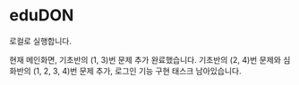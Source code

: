 # eduDON

로컬로 실행합니다. 

현재 메인화면, 기초반의 (1, 3)번 문제 추가 완료했습니다.
기초반의 (2, 4)번 문제와 심화반의 (1, 2, 3, 4)번 문제 추가, 로그인 기능 구현 태스크 남아있습니다.
